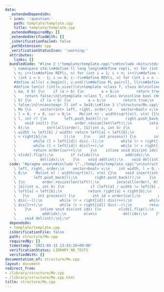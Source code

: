 ```yaml
---
data:
  _extendedDependsOn:
  - icon: ':question:'
    path: template/template.cpp
    title: template/template.cpp
  _extendedRequiredBy: []
  _extendedVerifiedWith: []
  _isVerificationFailed: false
  _pathExtension: cpp
  _verificationStatusIcon: ':warning:'
  attributes:
    links: []
  bundledCode: "#line 2 \"template/template.cpp\"\n#include <bits/stdc++.h>\nusing\
    \ namespace std;\n#define ll long long\n#define rep(i, n) for (int i = 0; i <\
    \ n; i++)\n#define REP(i, n) for (int i = 1; i < n; i++)\n#define rev(i, n) for\
    \ (int i = n - 1; i >= 0; i--)\n#define REV(i, n) for (int i = n - 1; i > 0; i--)\n\
    #define all(v) v.begin(), v.end()\n#define PL pair<ll, ll>\n#define PI pair<int,int>\n\
    #define len(s) (int)s.size()\n\ntemplate <class T, class U>\ninline bool chmin(T\
    \ &a, U b) {\n    if (a > b) {\n        a = b;\n        return true;\n    }\n\
    \    return false;\n}\ntemplate <class T, class U>\ninline bool chmax(T &a, U\
    \ b) {\n    if (a < b) {\n        a = b;\n        return true;\n    }\n    return\
    \ false;\n}\nconstexpr ll inf = 3e18;\n#line 3 \"structure/Mo.cpp\"\n\nstruct\
    \ Mo {\n    vector<int> left, right, order;\n    vector<bool> v;\n    int width,\
    \ l = 0, r = 0, cur = 0;\n    Mo(int n) : width(sqrt(n)), v(n) {}\n    void insert(int\
    \ l, int r) {\n        left.push_back(l);\n        right.push_back(r);\n    }\n\
    \    void init() {\n        order.resize(len(left));\n        iota(all(order),\
    \ 0);\n        sort(all(order), [&](int a, int b) {\n            if (left[a] /\
    \ width != left[b] / width) return left[a] < left[b];\n            return right[a]\
    \ < right[b];\n        });\n    }\n    int process() {\n        int id = order[cur];\n\
    \        while (l > left[id]) dis(--l);\n        while (r < right[id]) dis(r++);\n\
    \        while (l < left[id]) dis(l++);\n        while (r > right[id]) dis(--r);\n\
    \        return order[cur++];\n    }\n    inline void dis(int idx) {\n       \
    \ v[idx].flip();\n        if (v[idx])\n            add(idx);\n        else\n \
    \           del(idx);\n    }\n    void add(int);\n    void del(int);\n};\n"
  code: "#pragma once\n#include \"../template/template.cpp\"\n\nstruct Mo {\n    vector<int>\
    \ left, right, order;\n    vector<bool> v;\n    int width, l = 0, r = 0, cur =\
    \ 0;\n    Mo(int n) : width(sqrt(n)), v(n) {}\n    void insert(int l, int r) {\n\
    \        left.push_back(l);\n        right.push_back(r);\n    }\n    void init()\
    \ {\n        order.resize(len(left));\n        iota(all(order), 0);\n        sort(all(order),\
    \ [&](int a, int b) {\n            if (left[a] / width != left[b] / width) return\
    \ left[a] < left[b];\n            return right[a] < right[b];\n        });\n \
    \   }\n    int process() {\n        int id = order[cur];\n        while (l > left[id])\
    \ dis(--l);\n        while (r < right[id]) dis(r++);\n        while (l < left[id])\
    \ dis(l++);\n        while (r > right[id]) dis(--r);\n        return order[cur++];\n\
    \    }\n    inline void dis(int idx) {\n        v[idx].flip();\n        if (v[idx])\n\
    \            add(idx);\n        else\n            del(idx);\n    }\n    void add(int);\n\
    \    void del(int);\n};\n"
  dependsOn:
  - template/template.cpp
  isVerificationFile: false
  path: structure/Mo.cpp
  requiredBy: []
  timestamp: '2021-05-15 13:43:26+09:00'
  verificationStatus: LIBRARY_NO_TESTS
  verifiedWith: []
documentation_of: structure/Mo.cpp
layout: document
redirect_from:
- /library/structure/Mo.cpp
- /library/structure/Mo.cpp.html
title: structure/Mo.cpp
---
```

